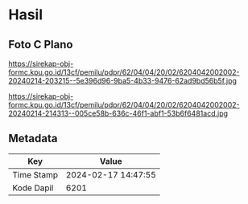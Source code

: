 # Hasil

## Foto C Plano

https://sirekap-obj-formc.kpu.go.id/13cf/pemilu/pdpr/62/04/04/20/02/6204042002002-20240214-203215--5e396d96-9ba5-4b33-9476-62ad9bd56b5f.jpg

https://sirekap-obj-formc.kpu.go.id/13cf/pemilu/pdpr/62/04/04/20/02/6204042002002-20240214-214313--005ce58b-636c-46f1-abf1-53b6f6481acd.jpg


## Metadata

| Key        | Value               |
| ---------- | ------------------- |
| Time Stamp | 2024-02-17 14:47:55 |
| Kode Dapil | 6201                |



